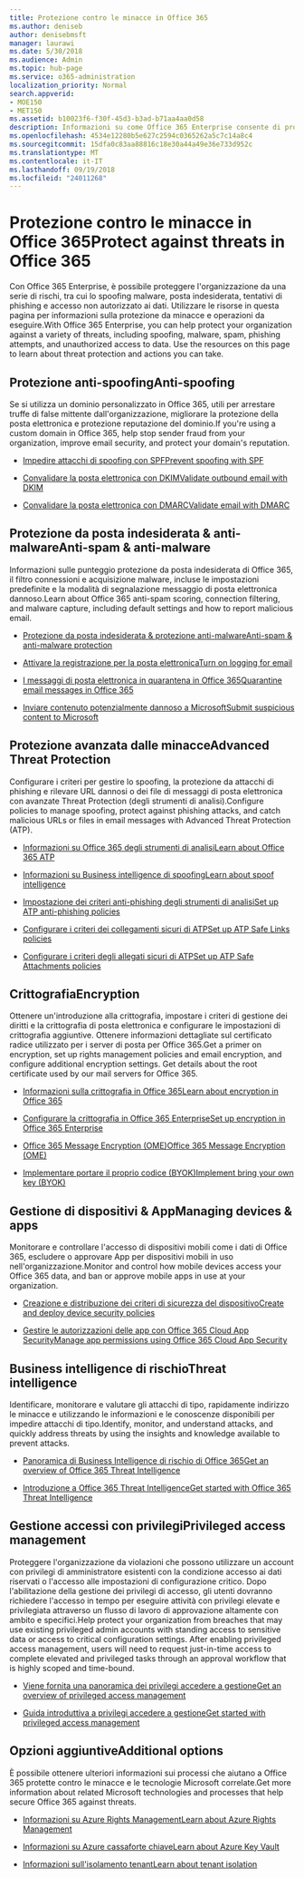 ```yaml
---
title: Protezione contro le minacce in Office 365
ms.author: deniseb
author: denisebmsft
manager: laurawi
ms.date: 5/30/2018
ms.audience: Admin
ms.topic: hub-page
ms.service: o365-administration
localization_priority: Normal
search.appverid:
- MOE150
- MET150
ms.assetid: b10023f6-f30f-45d3-b3ad-b71aa4aa0d58
description: Informazioni su come Office 365 Enterprise consente di proteggere l'organizzazione da una serie di rischi, tra cui lo spoofing malware, posta indesiderata, tentativi di phishing e accesso non autorizzato ai dati.
ms.openlocfilehash: 4534e12280b5e627c2594c0365262a5c7c14a8c4
ms.sourcegitcommit: 15dfa0c83aa88816c18e30a44a49e36e733d952c
ms.translationtype: MT
ms.contentlocale: it-IT
ms.lasthandoff: 09/19/2018
ms.locfileid: "24011268"
---
```

# <a name="protect-against-threats-in-office-365"></a><span data-ttu-id="7d8b0-103">Protezione contro le minacce in Office 365</span><span class="sxs-lookup"><span data-stu-id="7d8b0-103">Protect against threats in Office 365</span></span>

<span data-ttu-id="7d8b0-p101">Con Office 365 Enterprise, è possibile proteggere l'organizzazione da una serie di rischi, tra cui lo spoofing malware, posta indesiderata, tentativi di phishing e accesso non autorizzato ai dati. Utilizzare le risorse in questa pagina per informazioni sulla protezione da minacce e operazioni da eseguire.</span><span class="sxs-lookup"><span data-stu-id="7d8b0-p101">With Office 365 Enterprise, you can help protect your organization against a variety of threats, including spoofing, malware, spam, phishing attempts, and unauthorized access to data. Use the resources on this page to learn about threat protection and actions you can take.</span></span>
  
## <a name="anti-spoofing"></a><span data-ttu-id="7d8b0-106">Protezione anti-spoofing</span><span class="sxs-lookup"><span data-stu-id="7d8b0-106">Anti-spoofing</span></span>

<span data-ttu-id="7d8b0-107">Se si utilizza un dominio personalizzato in Office 365, utili per arrestare truffe di false mittente dall'organizzazione, migliorare la protezione della posta elettronica e protezione reputazione del dominio.</span><span class="sxs-lookup"><span data-stu-id="7d8b0-107">If you're using a custom domain in Office 365, help stop sender fraud from your organization, improve email security, and protect your domain's reputation.</span></span>
  
- [<span data-ttu-id="7d8b0-108">Impedire attacchi di spoofing con SPF</span><span class="sxs-lookup"><span data-stu-id="7d8b0-108">Prevent spoofing with SPF</span></span>](https://go.microsoft.com/fwlink/?linkid=851943)
    
- [<span data-ttu-id="7d8b0-109">Convalidare la posta elettronica con DKIM</span><span class="sxs-lookup"><span data-stu-id="7d8b0-109">Validate outbound email with DKIM</span></span>](https://go.microsoft.com/fwlink/?linkid=851944)
    
- [<span data-ttu-id="7d8b0-110">Convalidare la posta elettronica con DMARC</span><span class="sxs-lookup"><span data-stu-id="7d8b0-110">Validate email with DMARC</span></span>](https://go.microsoft.com/fwlink/?linkid=832951)
    
## <a name="anti-spam-amp-anti-malware"></a><span data-ttu-id="7d8b0-111">Protezione da posta indesiderata &amp; anti-malware</span><span class="sxs-lookup"><span data-stu-id="7d8b0-111">Anti-spam &amp; anti-malware</span></span>

<span data-ttu-id="7d8b0-112">Informazioni sulle punteggio protezione da posta indesiderata di Office 365, il filtro connessioni e acquisizione malware, incluse le impostazioni predefinite e la modalità di segnalazione messaggio di posta elettronica dannoso.</span><span class="sxs-lookup"><span data-stu-id="7d8b0-112">Learn about Office 365 anti-spam scoring, connection filtering, and malware capture, including default settings and how to report malicious email.</span></span>
  
- [<span data-ttu-id="7d8b0-113">Protezione da posta indesiderata &amp; protezione anti-malware</span><span class="sxs-lookup"><span data-stu-id="7d8b0-113">Anti-spam &amp; anti-malware protection</span></span>](anti-spam-and-anti-malware-protection.md)
    
- [<span data-ttu-id="7d8b0-114">Attivare la registrazione per la posta elettronica</span><span class="sxs-lookup"><span data-stu-id="7d8b0-114">Turn on logging for email</span></span>](https://technet.microsoft.com/en-us/library/dn879651.aspx)
    
- [<span data-ttu-id="7d8b0-115">I messaggi di posta elettronica in quarantena in Office 365</span><span class="sxs-lookup"><span data-stu-id="7d8b0-115">Quarantine email messages in Office 365</span></span>](quarantine-email-messages.md)
    
- [<span data-ttu-id="7d8b0-116">Inviare contenuto potenzialmente dannoso a Microsoft</span><span class="sxs-lookup"><span data-stu-id="7d8b0-116">Submit suspicious content to Microsoft</span></span>](https://technet.microsoft.com/en-us/library/dn762129%28v=exchg.150%29.aspx)
    
## <a name="advanced-threat-protection"></a><span data-ttu-id="7d8b0-117">Protezione avanzata dalle minacce</span><span class="sxs-lookup"><span data-stu-id="7d8b0-117">Advanced Threat Protection</span></span>

<span data-ttu-id="7d8b0-118">Configurare i criteri per gestire lo spoofing, la protezione da attacchi di phishing e rilevare URL dannosi o dei file di messaggi di posta elettronica con avanzate Threat Protection (degli strumenti di analisi).</span><span class="sxs-lookup"><span data-stu-id="7d8b0-118">Configure policies to manage spoofing, protect against phishing attacks, and catch malicious URLs or files in email messages with Advanced Threat Protection (ATP).</span></span>
  
- [<span data-ttu-id="7d8b0-119">Informazioni su Office 365 degli strumenti di analisi</span><span class="sxs-lookup"><span data-stu-id="7d8b0-119">Learn about Office 365 ATP</span></span>](office-365-atp.md)
    
- [<span data-ttu-id="7d8b0-120">Informazioni su Business intelligence di spoofing</span><span class="sxs-lookup"><span data-stu-id="7d8b0-120">Learn about spoof intelligence</span></span>](learn-about-spoof-intelligence.md)
    
- [<span data-ttu-id="7d8b0-121">Impostazione dei criteri anti-phishing degli strumenti di analisi</span><span class="sxs-lookup"><span data-stu-id="7d8b0-121">Set up ATP anti-phishing policies</span></span>](set-up-atp-anti-phishing-policies.md)
    
- [<span data-ttu-id="7d8b0-122">Configurare i criteri dei collegamenti sicuri di ATP</span><span class="sxs-lookup"><span data-stu-id="7d8b0-122">Set up ATP Safe Links policies</span></span>](set-up-atp-safe-links-policies.md)
    
- [<span data-ttu-id="7d8b0-123">Configurare i criteri degli allegati sicuri di ATP</span><span class="sxs-lookup"><span data-stu-id="7d8b0-123">Set up ATP Safe Attachments policies</span></span>](set-up-atp-safe-attachments-policies.md)
    
## <a name="encryption"></a><span data-ttu-id="7d8b0-124">Crittografia</span><span class="sxs-lookup"><span data-stu-id="7d8b0-124">Encryption</span></span>

<span data-ttu-id="7d8b0-p102">Ottenere un'introduzione alla crittografia, impostare i criteri di gestione dei diritti e la crittografia di posta elettronica e configurare le impostazioni di crittografia aggiuntive. Ottenere informazioni dettagliate sul certificato radice utilizzato per i server di posta per Office 365.</span><span class="sxs-lookup"><span data-stu-id="7d8b0-p102">Get a primer on encryption, set up rights management policies and email encryption, and configure additional encryption settings. Get details about the root certificate used by our mail servers for Office 365.</span></span>
  
- [<span data-ttu-id="7d8b0-127">Informazioni sulla crittografia in Office 365</span><span class="sxs-lookup"><span data-stu-id="7d8b0-127">Learn about encryption in Office 365</span></span>](encryption.md)
    
- [<span data-ttu-id="7d8b0-128">Configurare la crittografia in Office 365 Enterprise</span><span class="sxs-lookup"><span data-stu-id="7d8b0-128">Set up encryption in Office 365 Enterprise</span></span>](set-up-encryption.md)
    
- [<span data-ttu-id="7d8b0-129">Office 365 Message Encryption (OME)</span><span class="sxs-lookup"><span data-stu-id="7d8b0-129">Office 365 Message Encryption (OME)</span></span>](ome.md)
    
- [<span data-ttu-id="7d8b0-130">Implementare portare il proprio codice (BYOK)</span><span class="sxs-lookup"><span data-stu-id="7d8b0-130">Implement bring your own key (BYOK)</span></span>](https://docs.microsoft.com/azure/key-vault/key-vault-hsm-protected-keys#implementing-bring-your-own-key-byok-for-azure-key-vault)
    
## <a name="managing-devices-amp-apps"></a><span data-ttu-id="7d8b0-131">Gestione di dispositivi &amp; App</span><span class="sxs-lookup"><span data-stu-id="7d8b0-131">Managing devices &amp; apps</span></span>

<span data-ttu-id="7d8b0-132">Monitorare e controllare l'accesso di dispositivi mobili come i dati di Office 365, escludere o approvare App per dispositivi mobili in uso nell'organizzazione.</span><span class="sxs-lookup"><span data-stu-id="7d8b0-132">Monitor and control how mobile devices access your Office 365 data, and ban or approve mobile apps in use at your organization.</span></span>
  
- [<span data-ttu-id="7d8b0-133">Creazione e distribuzione dei criteri di sicurezza del dispositivo</span><span class="sxs-lookup"><span data-stu-id="7d8b0-133">Create and deploy device security policies</span></span>](https://support.office.com/article/d310f556-8bfb-497b-9bd7-fe3c36ea2fd6)
    
- [<span data-ttu-id="7d8b0-134">Gestire le autorizzazioni delle app con Office 365 Cloud App Security</span><span class="sxs-lookup"><span data-stu-id="7d8b0-134">Manage app permissions using Office 365 Cloud App Security</span></span>](manage-app-permissions-in-ocas.md)
    
## <a name="threat-intelligence"></a><span data-ttu-id="7d8b0-135">Business intelligence di rischio</span><span class="sxs-lookup"><span data-stu-id="7d8b0-135">Threat intelligence</span></span>

<span data-ttu-id="7d8b0-136">Identificare, monitorare e valutare gli attacchi di tipo, rapidamente indirizzo le minacce e utilizzando le informazioni e le conoscenze disponibili per impedire attacchi di tipo.</span><span class="sxs-lookup"><span data-stu-id="7d8b0-136">Identify, monitor, and understand attacks, and quickly address threats by using the insights and knowledge available to prevent attacks.</span></span>
  
- [<span data-ttu-id="7d8b0-137">Panoramica di Business Intelligence di rischio di Office 365</span><span class="sxs-lookup"><span data-stu-id="7d8b0-137">Get an overview of Office 365 Threat Intelligence</span></span>](office-365-ti.md)
    
- [<span data-ttu-id="7d8b0-138">Introduzione a Office 365 Threat Intelligence</span><span class="sxs-lookup"><span data-stu-id="7d8b0-138">Get started with Office 365 Threat Intelligence</span></span>](get-started-with-ti.md)
    
## <a name="privileged-access-management"></a><span data-ttu-id="7d8b0-139">Gestione accessi con privilegi</span><span class="sxs-lookup"><span data-stu-id="7d8b0-139">Privileged access management</span></span>

<span data-ttu-id="7d8b0-p103">Proteggere l'organizzazione da violazioni che possono utilizzare un account con privilegi di amministratore esistenti con la condizione accesso ai dati riservati o l'accesso alle impostazioni di configurazione critico. Dopo l'abilitazione della gestione dei privilegi di accesso, gli utenti dovranno richiedere l'accesso in tempo per eseguire attività con privilegi elevate e privilegiata attraverso un flusso di lavoro di approvazione altamente con ambito e specifici.</span><span class="sxs-lookup"><span data-stu-id="7d8b0-p103">Help protect your organization from breaches that may use existing privileged admin accounts with standing access to sensitive data or access to critical configuration settings. After enabling privileged access management, users will need to request just-in-time access to complete elevated and privileged tasks through an approval workflow that is highly scoped and time-bound.</span></span>
  
- [<span data-ttu-id="7d8b0-142">Viene fornita una panoramica dei privilegi accedere a gestione</span><span class="sxs-lookup"><span data-stu-id="7d8b0-142">Get an overview of privileged access management</span></span>](privileged-access-management-overview.md)
    
- [<span data-ttu-id="7d8b0-143">Guida introduttiva a privilegi accedere a gestione</span><span class="sxs-lookup"><span data-stu-id="7d8b0-143">Get started with privileged access management</span></span>](privileged-access-management-configuration.md)

## <a name="additional-options"></a><span data-ttu-id="7d8b0-144">Opzioni aggiuntive</span><span class="sxs-lookup"><span data-stu-id="7d8b0-144">Additional options</span></span>

<span data-ttu-id="7d8b0-145">È possibile ottenere ulteriori informazioni sui processi che aiutano a Office 365 protette contro le minacce e le tecnologie Microsoft correlate.</span><span class="sxs-lookup"><span data-stu-id="7d8b0-145">Get more information about related Microsoft technologies and processes that help secure Office 365 against threats.</span></span>
  
- [<span data-ttu-id="7d8b0-146">Informazioni su Azure Rights Management</span><span class="sxs-lookup"><span data-stu-id="7d8b0-146">Learn about Azure Rights Management</span></span>](https://docs.microsoft.com/information-protection/understand-explore/what-is-azure-rms)
    
- [<span data-ttu-id="7d8b0-147">Informazioni su Azure cassaforte chiave</span><span class="sxs-lookup"><span data-stu-id="7d8b0-147">Learn about Azure Key Vault</span></span>](https://docs.microsoft.com/azure/key-vault/)
    
- [<span data-ttu-id="7d8b0-148">Informazioni sull'isolamento tenant</span><span class="sxs-lookup"><span data-stu-id="7d8b0-148">Learn about tenant isolation</span></span>](http://download.microsoft.com/download/3/F/0/3F0420A2-657B-44B6-B21E-D7BD98A94390/Tenant%20Isolation%20in%20Office%20365.pdf)
    

